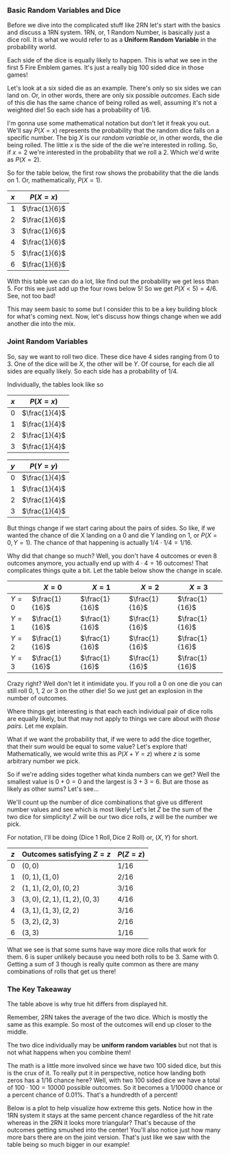 ### Basic Random Variables and Dice

Before we dive into the complicated stuff like 2RN let's start with the basics and discuss a 1RN system.
1RN, or, 1 Random Number, is basically just a dice roll. It is what we would refer to as a **Uniform Random Variable** in the probability world.

Each side of the dice is equally likely to happen. This is what we see in the first 5 Fire Emblem games. 
It's just a really big 100 sided dice in those games!

Let's look at a six sided die as an example. There's only so six sides we can land on. Or, in other words, there are only six possible *outcomes*.
Each side of this die has the same chance of being rolled as well, assuming it's not a weighted die! So each side has a probability of 1/6.

I'm gonna use some mathematical notation but don't let it freak you out. 
We'll say $P(X=x)$ represents the probability that the random dice falls on a specific number. The big $X$ is our *random variable*
or, in other words, the die being rolled. The little $x$ is the side of the die we're interested in rolling.
So, if $x=2$ we're interested in the probability that we roll a 2. Which we'd write as $P(X=2)$.

So for the table below, the first row shows the probability that the die lands on 1. Or, mathematically, $P(X=1)$.

| $x$ | $P(X=x)$      |
|-----|---------------|
| 1   | $\frac{1}{6}$ |
| 2   | $\frac{1}{6}$ |
| 3   | $\frac{1}{6}$ |
| 4   | $\frac{1}{6}$ |
| 5   | $\frac{1}{6}$ |
| 6   | $\frac{1}{6}$ |

With this table we can do a lot, like find out the probability we get less than 5. For this we just add up the four rows below 5!
So we get $P(X < 5) = 4/6$. See, not too bad!

This may seem basic to some but I consider this to be a key building block for what's coming next. 
Now, let's discuss how things change when we add another die into the mix.

### Joint Random Variables

So, say we want to roll two dice. These dice have 4 sides ranging from 0 to 3. One of the dice will be $X$, the other will be $Y$.
Of course, for each die all sides are equally likely. So each side has a probability of $1/4$.

Individually, the tables look like so

| $x$ | $P(X=x)$      |
|-----|---------------|
| 0   | $\frac{1}{4}$ |
| 1   | $\frac{1}{4}$ |
| 2   | $\frac{1}{4}$ |
| 3   | $\frac{1}{4}$ |

| $y$ | $P(Y=y)$      |
|-----|---------------|
| 0   | $\frac{1}{4}$ |
| 1   | $\frac{1}{4}$ |
| 2   | $\frac{1}{4}$ |
| 3   | $\frac{1}{4}$ |

But things change if we start caring about the pairs of sides. So like, if we wanted the chance of die X landing on a 0
and die Y landing on 1, or $P(X=0, Y=1)$. The chance of that happening is actually $1/4 \cdot 1/4 = 1/16$.

Why did that change so much? Well, you don't have 4 outcomes or even 8 outcomes anymore,
you actually end up with $4 \cdot 4 = 16$ outcomes! That complicates things quite a bit. Let the table below show the change in scale.

|  | $X=0$          | $X=1$ | $X=2$ | $X=3$ |
|---|----------------|---|---|---|
| $Y=0$ | $\frac{1}{16}$ | $\frac{1}{16}$ | $\frac{1}{16}$ | $\frac{1}{16}$ |
| $Y=1$ | $\frac{1}{16}$ | $\frac{1}{16}$ | $\frac{1}{16}$ | $\frac{1}{16}$ |
| $Y=2$ | $\frac{1}{16}$ | $\frac{1}{16}$ | $\frac{1}{16}$ | $\frac{1}{16}$ |
| $Y=3$ | $\frac{1}{16}$ | $\frac{1}{16}$ | $\frac{1}{16}$ | $\frac{1}{16}$ |

Crazy right? Well don't let it intimidate you. If you roll a 0 on one die you can still roll 0, 1, 2 or 3 on the other die!
So we just get an explosion in the number of outcomes.

Where things get interesting is that each each individual pair of dice rolls
are equally likely, but that may not apply to things we care about *with those pairs*. Let me explain.

What if we want the probability that, if we were to add the dice together, that their sum would be equal to some value?
Let's explore that! Mathematically, we would write this as $P(X + Y = z)$ where $z$ is some arbitrary number we pick.

So if we're adding sides together what kinda numbers can we get? Well the smallest value is $0+0=0$ and the largest is $3+3=6$.
But are those as likely as other sums? Let's see...

We'll count up the number of dice combinations that give us different number values and see which is most likely!
Let's let $Z$ be the sum of the two dice for simplicity! $Z$ will be our two dice rolls, $z$ will be the number we pick.

For notation, I'll be doing $(\text{Dice 1 Roll}, \text{Dice 2 Roll})$ or, $(X, Y)$ for short. 

| $z$ | Outcomes satisfying $Z=z$    | $P(Z=z)$ |
|-----|------------------------------|----------|
| 0   | $(0,0)$                      | $1/16$   |
| 1   | $(0,1), (1,0)$               | $2/16$   |
| 2   | $(1,1), (2,0), (0,2)$        | $3/16$   |
| 3   | $(3,0), (2,1), (1,2), (0,3)$ | $4/16$   |
| 4   | $(3,1), (1,3), (2,2)$        | $3/16$   |
| 5   | $(3,2), (2,3)$               | $2/16$   |
| 6   | $(3,3)$                      | $1/16$   |

What we see is that some sums have way more dice rolls that work for them. 6 is super unlikely because you need both rolls
to be 3. Same with 0. Getting a sum of 3 though is really quite common as there are many combinations of rolls that get us there!

### The Key Takeaway

The table above is why true hit differs from displayed hit.

Remember, 2RN takes the average of the two dice. Which is mostly the same as this example. So most of the outcomes will end up
closer to the middle. 

The two dice individually may be **uniform random variables** but not that is not what happens when you combine them!

The math is a little more involved since we have two 100 sided dice, but this is the crux of it. 
To really put it in perspective, notice how landing both zeros has a $1/16$ chance here? Well,
with two 100 sided dice we have a total of $100 \cdot 100 = 10000$ possible outcomes. 
So it becomes a $1/10000$ chance or a percent chance of $0.01\%$. That's a hundredth of a percent!

Below is a plot to help visualize how extreme this gets. Notice how in the 1RN system it stays at the same percent chance
regardless of the hit rate whereas in the 2RN it looks more triangular? That's because of the outcomes getting smushed
into the center! You'll also notice just how many more bars there are on the joint version. 
That's just like we saw with the table being so much bigger in our example!

